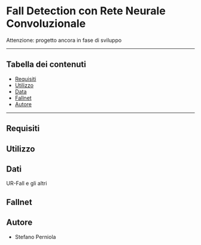 # Fall Detection con Rete Neurale Convoluzionale 

Attenzione: progetto ancora in fase di sviluppo

---
## Tabella dei contenuti
- [Requisiti](#requisiti)
- [Utilizzo](#how-to-run)
- [Data](#data)
- [Fallnet](#cnn-architecture)
- [Autore](#motivation)
---

## Requisiti



## Utilizzo

## Dati
UR-Fall e gli altri

## Fallnet

## Autore
- Stefano Perniola

